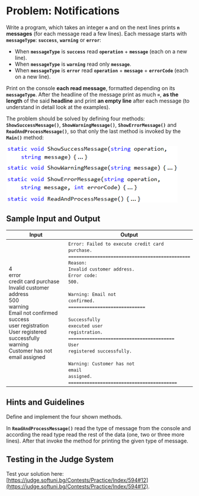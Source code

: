# Problem: Notifications

Write a program, which takes an integer **`n`** and on the next lines prints **`n`** **messages** (for each message read a few lines). Each message starts with **`messageType`**: **`success`**, **`warning`** or **`error`**:
- When **`messageType`** is **`success`** read **`operation`** + **`message`** (each on a new line).
- When **`messageType`** is **`warning`** read only **`message`**.
- When **`messageType`** is **`error`** read **`operation`** + **`message`** + **`errorCode`** (each on a new line).

Print on the console **each read message**, formatted depending on its **`messageType`**. After the headline of the message print as much **`=`**, **as the length** of the said **headline** and print **an empty line** after each message (to understand in detail look at the examples). 

The problem should be solved by defining four methods: **`ShowSuccessMessage()`**, **`ShowWarningMessage()`**, **`ShowErrorMessage()`** and **`ReadAndProcessMessage()`**, so that only the last method is invoked by the **`Main()`** method:

![](/assets/chapter-10-images/23.Notifications-01.png)

## Sample Input and Output

| Input | Output |
| --- | --- |
|4<br>error<br>credit card purchase<br>Invalid customer address<br>500<br>warning<br>Email not confirmed<br>success<br>user registration<br>User registered successfully<br>warning<br>Customer has not email assigned|<code>Error: Failed to execute credit card purchase.</code><br><code>==============================================</code><br><code>Reason: Invalid customer address.</code><br><code>Error code: 500.</code><br><br><code>Warning: Email not confirmed.</code><br><code>=============================</code><br><br><code>Successfully executed user registration.</code><br><code>========================================</code><br><code>User registered successfully.</code><br><br><code>Warning: Customer has not email assigned.</code><br><code>=========================================</code>|

## Hints and Guidelines

Define and implement the four shown methods.

In **`ReadAndProcessMessage()`** read the type of message from the console and according the read type read the rest of the data (one, two or three more lines). After that invoke the method for printing the given type of message.

## Testing in the Judge System

Test your solution here: [https://judge.softuni.bg/Contests/Practice/Index/594#12](https://judge.softuni.bg/Contests/Practice/Index/594#12).